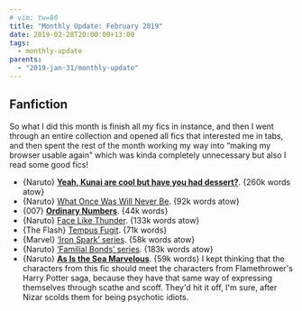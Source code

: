 ```yaml
---
# vim: tw=80
title: "Monthly Update: February 2019"
date: 2019-02-28T20:00:00+13:00
tags:
  - monthly-update
parents:
  - "2019-jan-31/monthly-update"
---
```


## Fanfiction

So what I did this month is finish all my fics in instance, and then I went
through an entire collection and opened all fics that interested me in tabs, and
then spent the rest of the month working my way into “making my browser usable
again” which was kinda completely unnecessary but also I read some good fics!

 - {Naruto} **[Yeah, Kunai are cool but have you had dessert?](https://archiveofourown.org/works/13704930)**. {260k words atow}
 - {Naruto} [What Once Was Will Never Be](https://archiveofourown.org/works/11668914). {92k words atow}
 - {007} **[Ordinary Numbers](https://archiveofourown.org/works/705037)**. {44k words}
 - {Naruto} [Face Like Thunder](https://archiveofourown.org/works/10458159). {133k words atow}
 - {The Flash} [Tempus Fugit](https://archiveofourown.org/works/6262273). {71k words}
 - {Marvel} [‘Iron Spark’ series](https://archiveofourown.org/series/892473). {58k words atow}
 - {Naruto} [‘Familial Bonds’ series](https://archiveofourown.org/series/555448). {183k words atow}
 - {Naruto} **[As Is the Sea Marvelous](https://archiveofourown.org/works/5256338)**. {59k words}
   I kept thinking that the characters from this fic should meet the characters
   from Flamethrower's Harry Potter saga, because they have that same way of
   expressing themselves through scathe and scoff. They'd hit it off, I'm sure,
   after Nizar scolds them for being psychotic idiots.
